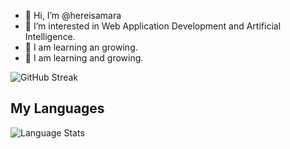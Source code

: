 - 👋 Hi, I’m @hereisamara
- 👀 I’m interested in Web Application Development and Artificial Intelligence.
- 🌱 I am learning an growing. 
- 🌱 I am learning and growing. 

<!-- ![GitHub stats](https://github-readme-stats.vercel.app/api?username=hereisamara&show_icons=true&theme=tokyonight) <br> -->
![GitHub Streak](https://github-readme-streak-stats.herokuapp.com/?user=hereisamara&theme=tokyonight)
## My Languages

![Language Stats](https://quickchart.io/chart/render/zm-16771691-33a4-45fe-bf52-3ee5f5c8415e?title=Language%20Distribution&labels=C,HTML,Dart,C++,CMake,Swift,Objective-C,Java,Kotlin,Python,Shell,Ruby,JavaScript,CSS,Jupyter-Notebook,Procfile&data1=0.27,9.16,12.76,3.69,2.85,0.28,0.06,0.05,0.04,64.67,0.24,0.1,1.01,0.2,4.61,0.0)
